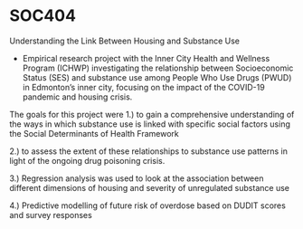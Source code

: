 # SOC404
Understanding the Link Between Housing and Substance Use 

* Empirical research project with the Inner City Health and Wellness Program (ICHWP)  investigating the relationship between Socioeconomic Status (SES) and substance use among People Who Use Drugs (PWUD) in Edmonton’s inner city, focusing on the impact of the COVID-19 pandemic and housing crisis.

The goals for this project were 
1.) to gain a comprehensive understanding of the ways in which substance use is linked with specific social factors using the Social Determinants of Health Framework 

2.) to assess the extent of these relationships to substance use patterns in light of the ongoing drug poisoning crisis. 

3.) Regression analysis was used to look at the association between different dimensions of housing and severity of unregulated substance use 

4.) Predictive modelling of future risk of overdose based on DUDIT scores and survey responses

